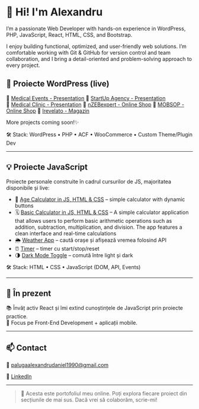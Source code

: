 # 👋 Hi! I'm Alexandru

I’m a passionate Web Developer with hands-on experience in WordPress, PHP, JavaScript, React, HTML, CSS, and Bootstrap.

I enjoy building functional, optimized, and user-friendly web solutions. I’m comfortable working with Git & GitHub for version control and team collaboration, and I bring a detail-oriented and problem-solving approach to every project.

## 🚀 Proiecte WordPress (live)

🔗 [Medical Events - Presentation](https://hcpevents.ro/)
🔗 [StartUp Agency - Presentation](https://startupagency.ro/)  
🔗 [Medical Clinic - Presentation](https://awdhaestmed.com/)
🔗 [nZEBexpert - Online Shop](https://nzebexpert.ro/)
🔗 [MOBSOP - Online Shop](https://mobsop.ro/)
🔗 [Irevelato - Magazin](https://irevelato.com/)

More projects coming soon!✨

🛠 Stack: WordPress • PHP • ACF • WooCommerce • Custom Theme/Plugin Dev

---

## 💡 Proiecte JavaScript

Proiecte personale construite în cadrul cursurilor de JS, majoritatea disponibile și live:

- 🎯 [Age Calculator in JS, HTML & CSS](https://palugaalexandru.github.io/age-calculator-js/) – simple calculator with dynamic buttons
- 🗓  [Basic Calculator in JS, HTML & CSS](https://palugaalexandru.github.io/basic-calculator-js/) – A simple calculator application that allows users to perform basic arithmetic operations such as addition, subtraction, multiplication, and division. The app features a clean interface and real-time calculations
- 🌦 [Weather App](#) – caută orașe și afișează vremea folosind API  
- ⏰ [Timer](#) – timer cu start/stop/reset  
- 🌗 [Dark Mode Toggle](#) – comută între light și dark

🛠 Stack: HTML • CSS • JavaScript (DOM, API, Events)

---

## 🧠 În prezent

📚 Învăț activ React și îmi extind cunoștințele de JavaScript prin proiecte practice.  
🎯 Focus pe Front-End Development + aplicații mobile.

---

## 📫 Contact

📧 palugaalexandrudaniel1990@gmail.com

💼 [LinkedIn](https://www.linkedin.com/in/alexandru-paluga-398b3b1b2/)

---

> 📝 Acesta este portofoliul meu online. Poți explora fiecare proiect din secțiunile de mai sus. Dacă vrei să colaborăm, scrie-mi!
